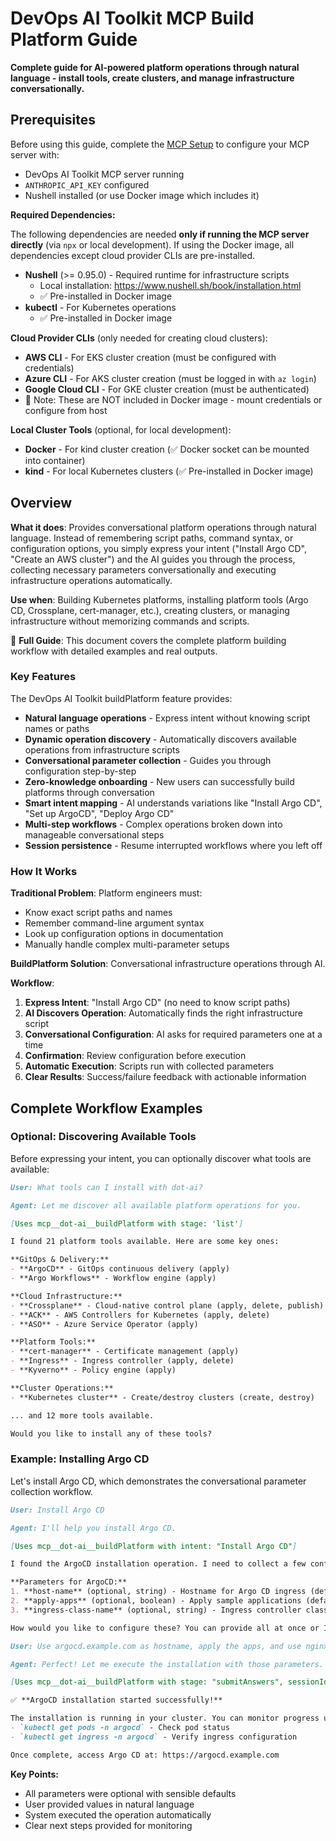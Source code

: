 # DevOps AI Toolkit MCP Build Platform Guide

**Complete guide for AI-powered platform operations through natural language - install tools, create clusters, and manage infrastructure conversationally.**

## Prerequisites

Before using this guide, complete the [MCP Setup](mcp-setup.md) to configure your MCP server with:
- DevOps AI Toolkit MCP server running
- `ANTHROPIC_API_KEY` configured
- Nushell installed (or use Docker image which includes it)

**Required Dependencies:**

The following dependencies are needed **only if running the MCP server directly** (via `npx` or local development). If using the Docker image, all dependencies except cloud provider CLIs are pre-installed.

- **Nushell** (>= 0.95.0) - Required runtime for infrastructure scripts
  - Local installation: https://www.nushell.sh/book/installation.html
  - ✅ Pre-installed in Docker image
- **kubectl** - For Kubernetes operations
  - ✅ Pre-installed in Docker image

**Cloud Provider CLIs** (only needed for creating cloud clusters):
- **AWS CLI** - For EKS cluster creation (must be configured with credentials)
- **Azure CLI** - For AKS cluster creation (must be logged in with `az login`)
- **Google Cloud CLI** - For GKE cluster creation (must be authenticated)
- 📝 Note: These are NOT included in Docker image - mount credentials or configure from host

**Local Cluster Tools** (optional, for local development):
- **Docker** - For kind cluster creation (✅ Docker socket can be mounted into container)
- **kind** - For local Kubernetes clusters (✅ Pre-installed in Docker image)

## Overview

**What it does**: Provides conversational platform operations through natural language. Instead of remembering script paths, command syntax, or configuration options, you simply express your intent ("Install Argo CD", "Create an AWS cluster") and the AI guides you through the process, collecting necessary parameters conversationally and executing infrastructure operations automatically.

**Use when**: Building Kubernetes platforms, installing platform tools (Argo CD, Crossplane, cert-manager, etc.), creating clusters, or managing infrastructure without memorizing commands and scripts.

📖 **Full Guide**: This document covers the complete platform building workflow with detailed examples and real outputs.

### Key Features

The DevOps AI Toolkit buildPlatform feature provides:
- **Natural language operations** - Express intent without knowing script names or paths
- **Dynamic operation discovery** - Automatically discovers available operations from infrastructure scripts
- **Conversational parameter collection** - Guides you through configuration step-by-step
- **Zero-knowledge onboarding** - New users can successfully build platforms through conversation
- **Smart intent mapping** - AI understands variations like "Install Argo CD", "Set up ArgoCD", "Deploy Argo CD"
- **Multi-step workflows** - Complex operations broken down into manageable conversational steps
- **Session persistence** - Resume interrupted workflows where you left off

### How It Works

**Traditional Problem**: Platform engineers must:
- Know exact script paths and names
- Remember command-line argument syntax
- Look up configuration options in documentation
- Manually handle complex multi-parameter setups

**BuildPlatform Solution**: Conversational infrastructure operations through AI.

**Workflow**:
1. **Express Intent**: "Install Argo CD" (no need to know script paths)
2. **AI Discovers Operation**: Automatically finds the right infrastructure script
3. **Conversational Configuration**: AI asks for required parameters one at a time
4. **Confirmation**: Review configuration before execution
5. **Automatic Execution**: Scripts run with collected parameters
6. **Clear Results**: Success/failure feedback with actionable information

## Complete Workflow Examples

### Optional: Discovering Available Tools

Before expressing your intent, you can optionally discover what tools are available:

```md
User: What tools can I install with dot-ai?
```

```md
Agent: Let me discover all available platform operations for you.

[Uses mcp__dot-ai__buildPlatform with stage: 'list']

I found 21 platform tools available. Here are some key ones:

**GitOps & Delivery:**
- **ArgoCD** - GitOps continuous delivery (apply)
- **Argo Workflows** - Workflow engine (apply)

**Cloud Infrastructure:**
- **Crossplane** - Cloud-native control plane (apply, delete, publish)
- **ACK** - AWS Controllers for Kubernetes (apply, delete)
- **ASO** - Azure Service Operator (apply)

**Platform Tools:**
- **cert-manager** - Certificate management (apply)
- **Ingress** - Ingress controller (apply, delete)
- **Kyverno** - Policy engine (apply)

**Cluster Operations:**
- **Kubernetes cluster** - Create/destroy clusters (create, destroy)

... and 12 more tools available.

Would you like to install any of these tools?
```

### Example: Installing Argo CD

Let's install Argo CD, which demonstrates the conversational parameter collection workflow.

```md
User: Install Argo CD
```

```md
Agent: I'll help you install Argo CD.

[Uses mcp__dot-ai__buildPlatform with intent: "Install Argo CD"]

I found the ArgoCD installation operation. I need to collect a few configuration parameters:

**Parameters for ArgoCD:**
1. **host-name** (optional, string) - Hostname for Argo CD ingress (default: none)
2. **apply-apps** (optional, boolean) - Apply sample applications (default: true)
3. **ingress-class-name** (optional, string) - Ingress controller class (default: "traefik")

How would you like to configure these? You can provide all at once or I can ask one at a time.
```

```md
User: Use argocd.example.com as hostname, apply the apps, and use nginx as ingress class
```

```md
Agent: Perfect! Let me execute the installation with those parameters.

[Uses mcp__dot-ai__buildPlatform with stage: "submitAnswers", sessionId: "...", and answers]

✅ **ArgoCD installation started successfully!**

The installation is running in your cluster. You can monitor progress using:
- `kubectl get pods -n argocd` - Check pod status
- `kubectl get ingress -n argocd` - Verify ingress configuration

Once complete, access Argo CD at: https://argocd.example.com
```

**Key Points:**
- All parameters were optional with sensible defaults
- User provided values in natural language
- System executed the operation automatically
- Clear next steps provided for monitoring
